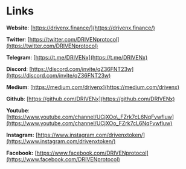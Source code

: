 # Links

**Website**: [https://drivenx.finance/](https://drivenx.finance/)

**Twitter**: [https://twitter.com/DRIVENprotocol](https://twitter.com/DRIVENprotocol)

**Telegram**: [https://t.me/DRIVENx](https://t.me/DRIVENx)

**Discord**: [https://discord.com/invite/qZ36FNT23w](https://discord.com/invite/qZ36FNT23w)

**Medium**: [https://medium.com/drivenx](https://medium.com/drivenx)

**Github**: [https://github.com/DRIVENx](https://github.com/DRIVENx)

**Youtube**: [https://www.youtube.com/channel/UCjXOo\_FZrk7cL6NqFvwfluw](https://www.youtube.com/channel/UCjXOo_FZrk7cL6NqFvwfluw)

**Instagram:** [https://www.instagram.com/drivenxtoken/](https://www.instagram.com/drivenxtoken/)

**Facebook:** [https://www.facebook.com/DRIVENprotocol](https://www.facebook.com/DRIVENprotocol)

